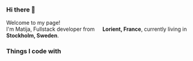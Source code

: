 ### Hi there 👋

<p>Welcome to my page! </br> I'm Matija, Fullstack developer from <img src="https://user-images.githubusercontent.com/99608089/155841298-f6f7b0d9-1f18-422b-bf08-36fe690a11e2.png" width="13"/> <b>Lorient, France</b>, currently living in <img src="https://cdn-icons-png.flaticon.com/512/197/197564.png" width="13"/> <b>Stockholm, Sweden</b>. </p>
<h3>Things I code with</h3>
